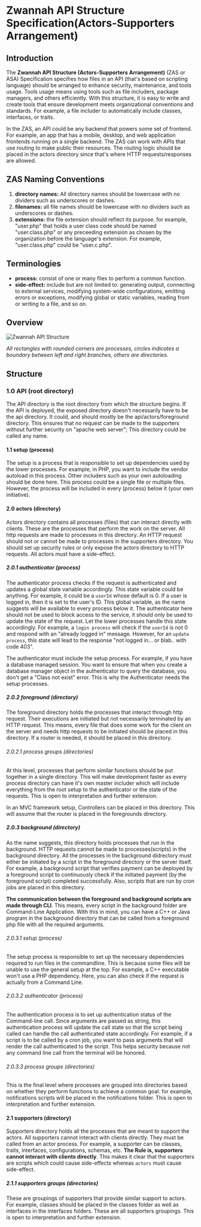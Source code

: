 # Zwannah API Structure Specification(Actors-Supporters Arrangement)

## Introduction
The **Zwannah API Structure (Actors-Supporters Arrangement)** (ZAS or ASA) Specification specifies how files in an API (that's based on scripting language) should be arranged to enhance security, maintenance, and tools usage. Tools usage means using tools such as file includers, package managers, and others efficiently. With this structure, it is easy to write and create tools that ensure development meets organizational conventions and standards. For example, a file includer to automatically include classes, interfaces, or traits.   

In the ZAS, an API could be any backend that powers some set of frontend. For example, an app that has a mobile, desktop, and web application frontends running on a single backend. The ZAS can work with APIs that use routing to make public their resources. The routing logic should be placed in the actors directory since that's where HTTP requests/responses are allowed.

## ZAS Naming Conventions
1. **directory names:** All directory names should be lowercase with no dividers such as underscores or dashes.
2. **filenames:** all file names should be lowercase with no dividers such as underscores or dashes.
3. **extensions:** the file extension should reflect its purpose. for example, "user.php" that holds a user class code should be named "user.class.php" or any preceeding extension as chosen by the organization before the language's extension. For example, "user.class.php" could be "user.c.php".

## Terminologies
- **process:** consist of one or many files to perform a common function.
- **side-effect:** include but are not limited to: generating output, connecting to external services, modifying system-wide configurations, emitting errors or exceptions, modifying global or static variables, reading from or writing to a file, and so on.

## Overview
![Zwannah API Structure](https://user-images.githubusercontent.com/56189552/154704650-4edfda60-4ada-41a1-889d-24b5cb4db515.png)

*All rectangles with rounded corners are processes, circles indicates a boundary between left and right branches, others are directories.*

## Structure
### 1.0 API (root directory)
The API directory is the root directory from which the structure begins. If the API is deployed, the exposed directory doesn't necessarily have to be the api directory. It could, and should mostly be the api/actors/foreground directory. This ensures that no request can be made to the supporters without further security on "apache web server"; This directory could be called any name.

#### 1.1 setup (process)
The setup is a process that is responsible to set up dependencies used by the lower processes. For example, in PHP, you want to include the vendor autoload in this process. Other includers such as your own autoloading should be done here. This process could be a single file or multiple files. However, the process will be included in every (process) below it (your own initiative).

#### 2.0 actors (directory)
Actors directory contains all processes (files) that can interact directly with clients. These are the processes that perform the work on the server. All http requests are made to processes in this directory. An HTTP request should not or cannot be made to processes in the supporters directory. You should set up security rules or only expose the actors directory to HTTP requests. All actors must have a side-effect.

##### 2.0.1 authenticator (process)
The authenticator process checks if the request is authenticated and updates a global state variable accordingly. This state variable could be anything. For example, it could be a `userId` whose default is 0. If a user is logged in, then it is set to the user's ID. This global variable, as the name suggests will be available to every process below it. The authenticator here should not be used to block access to the service, it should only be used to update the state of the request. Let the lower processes handle this state accordingly.
For example, a `login process` will check if the `userId` is not 0 and respond with an "already logged in" message. However, for an `update process`, this state will lead to the response "not logged in... or blab.. with code 403".  

The authenticator must include the setup process. For example, if you have a database managed session. You want to ensure that when you create a database manager object in the authenticator to query the database, you don't get a "Class not exist" error. This is why the Authenticator needs the setup processes.

##### 2.0.2 foreground (directory)
The foreground directory holds the processes that interact through http request. Their executions are initiated but not necessarily terminated by an HTTP request. This means, every file that does some work for the client on the server and needs http requests to be initiated should be placed in this directory. If a router is needed, it should be placed in this directory. 

###### 2.0.2.1 process groups (directories)
At this level, processes that perform similar functions should be put together in a single directory. This will make development faster as every process directory can have it's own master includer which will include everything from the root setup to the authenticator or the state of the requests. This is open to interpretation and further extension.  

In an MVC framework setup, Controllers can be placed in this directory. This will assume that the router is placed in the foregrounds directory.

##### 2.0.3 background (directory)
As the name suggests, this directory holds processes that run in the background. HTTP requests cannot be made to processes(scripts) in the background directory. All the processes in the background didrectory must either be initiated by a script in the foreground directory or the server itself. For example, a background script that verifies payment can be deployed by a foreground script to continuously check if the initiated payment (by the foreground script) completed successfully. Also, scripts that are run by cron jobs are placed in this directory.  
  
**The communication between the foreground and background scripts are made through CLI**. This means, every script in the background folder are Command-Line Application. With this in mind, you can have a C++ or Java program in the background directory that can be called from a foreground php file with all the required arguments.


###### 2.0.3.1 setup (process)
The setup process is responsible to set up the necessary dependencies required to run files in the commandline. This is because some files will be unable to use the general setup at the top. For example, a C++ executable won't use a PHP dependency. Here, you can also check if the request is actually from a Command Line.

###### 2.0.3.2 authenticator (process)
The authentication process is to set up authentication status of the Command-line call. Since arguments are passed as string, this authentication process will update the call state so that the script being called can handle the call authenticated state accordingly. For example, if a script is to be called by a cron job, you want to pass arguments that will render the call authenticated to the script. This helps security because not any command line call from the terminal will be honored.

###### 2.0.3.3 process groups (directories)
This is the final level where processes are grouped into directories based on whether they perform functions to achieve a common goal. for example, notifications scripts will be placed in the notifications folder. This is open to interpretation and further extension.

#### 2.1 supporters (directory)
Supporters directory holds all the processes that are meant to support the actors. All supporters cannot interact with clients directly. They must be called from an actor process. For example, a supporter can be classes, traits, interfaces, configurations, schemas, etc. **The Rule is, supporters cannot interact with clients directly**. This makes it clear that the supporters are scripts which could cause side-effects whereas `actors` must cause side-effect.

##### 2.1.1 supporters groups (directories)
These are groupings of supporters that provide similar support to actors. For example, classes should be placed in the classes folder as well as interfaces in the interfaces folders. These are all supporters groupings. This is open to interpretation and further extension.



